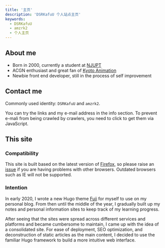 ```yaml
---
title: '主页'
description: 'DSRKafuU 个人站点主页'
keywords:
  - DSRKafuU
  - amzrk2
  - 个人主页
---
```


## About me

- Born in 2000, currently a student at [NJUPT](https://www.njupt.edu.cn/)
- ACGN enthusiast and great fan of [Kyoto Animation](https://www.kyotoanimation.co.jp/)
- Newbie front end developer, still in the process of self improvement

## Contact me

Commonly used identity: `DSRKafuU` and `amzrk2`.

You can try the links and my e-mail address in the info section. To prevent e-mali from being crawled by crawlers, you need to click to get them via JavaScript.

## This site

### Compatibility

This site is built based on the latest version of [Firefox](https://www.mozilla.org/firefox/new/), so please raise an [issue](https://github.com/amzrk2/amzrk2-ng/issues) if you are having problems with other browsers. Outdated browsers such as IE will not be supported.

### Intention

In early 2020, I wrote a new Hugo theme [Fuji](https://github.com/amzrk2/hugo-theme-fuji) for myself to use on my personal blog. From then until the middle of the year, I gradually built up my notes and personal information sites to keep track of my learning progress.

After seeing that the sites were spread across different services and platforms and became cumbersome to maintain, I came up with the idea of a consolidated site. For ease of deployment, SEO optimization, and deconstruction of static articles as the main content, I decided to use the familiar Hugo framework to build a more intuitive web interface.
